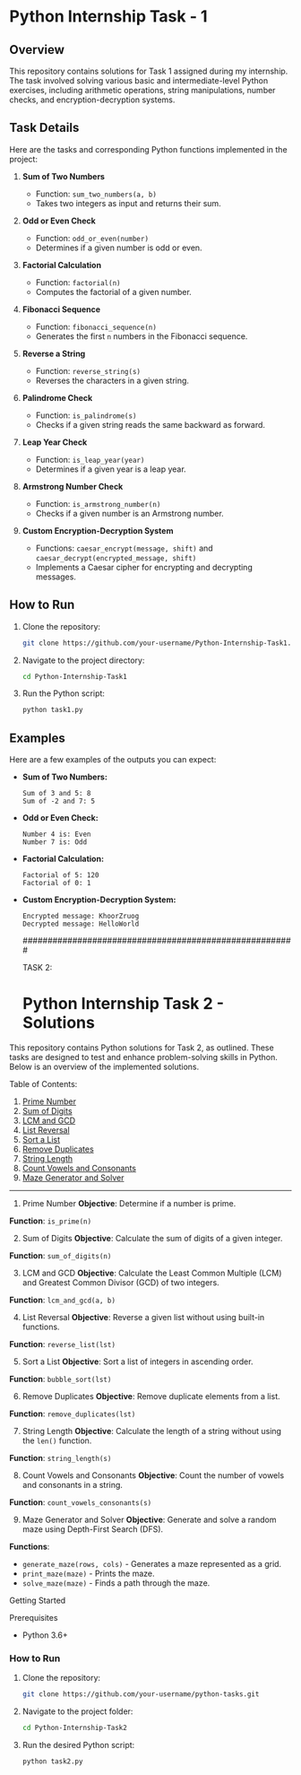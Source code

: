 # Python Internship Task - 1

## Overview
This repository contains solutions for Task 1 assigned during my internship. The task involved solving various basic and intermediate-level Python exercises, including arithmetic operations, string manipulations, number checks, and encryption-decryption systems.

## Task Details
Here are the tasks and corresponding Python functions implemented in the project:

1. **Sum of Two Numbers**
   - Function: `sum_two_numbers(a, b)`
   - Takes two integers as input and returns their sum.

2. **Odd or Even Check**
   - Function: `odd_or_even(number)`
   - Determines if a given number is odd or even.

3. **Factorial Calculation**
   - Function: `factorial(n)`
   - Computes the factorial of a given number.

4. **Fibonacci Sequence**
   - Function: `fibonacci_sequence(n)`
   - Generates the first `n` numbers in the Fibonacci sequence.

5. **Reverse a String**
   - Function: `reverse_string(s)`
   - Reverses the characters in a given string.

6. **Palindrome Check**
   - Function: `is_palindrome(s)`
   - Checks if a given string reads the same backward as forward.

7. **Leap Year Check**
   - Function: `is_leap_year(year)`
   - Determines if a given year is a leap year.

8. **Armstrong Number Check**
   - Function: `is_armstrong_number(n)`
   - Checks if a given number is an Armstrong number.

9. **Custom Encryption-Decryption System**
   - Functions: `caesar_encrypt(message, shift)` and `caesar_decrypt(encrypted_message, shift)`
   - Implements a Caesar cipher for encrypting and decrypting messages.

## How to Run
1. Clone the repository:
   ```bash
   git clone https://github.com/your-username/Python-Internship-Task1.git
   ```
2. Navigate to the project directory:
   ```bash
   cd Python-Internship-Task1
   ```
3. Run the Python script:
   ```bash
   python task1.py
   ```

## Examples
Here are a few examples of the outputs you can expect:

- **Sum of Two Numbers:**
  ```
  Sum of 3 and 5: 8
  Sum of -2 and 7: 5
  ```

- **Odd or Even Check:**
  ```
  Number 4 is: Even
  Number 7 is: Odd
  ```

- **Factorial Calculation:**
  ```
  Factorial of 5: 120
  Factorial of 0: 1
  ```

- **Custom Encryption-Decryption System:**
  ```
  Encrypted message: KhoorZruog
  Decrypted message: HelloWorld
  ```
  #######################################################

  TASK 2:
  # Python Internship Task 2 - Solutions

This repository contains Python solutions for Task 2, as outlined. These tasks are designed to test and enhance problem-solving skills in Python. Below is an overview of the implemented solutions.

 Table of Contents:

1. [Prime Number](#1-prime-number)
2. [Sum of Digits](#2-sum-of-digits)
3. [LCM and GCD](#3-lcm-and-gcd)
4. [List Reversal](#4-list-reversal)
5. [Sort a List](#5-sort-a-list)
6. [Remove Duplicates](#6-remove-duplicates)
7. [String Length](#7-string-length)
8. [Count Vowels and Consonants](#8-count-vowels-and-consonants)
9. [Maze Generator and Solver](#9-maze-generator-and-solver)

---

 1. Prime Number
**Objective**: Determine if a number is prime.

**Function**: `is_prime(n)`

 2. Sum of Digits
**Objective**: Calculate the sum of digits of a given integer.

**Function**: `sum_of_digits(n)`

 3. LCM and GCD
**Objective**: Calculate the Least Common Multiple (LCM) and Greatest Common Divisor (GCD) of two integers.

**Function**: `lcm_and_gcd(a, b)`

 4. List Reversal
**Objective**: Reverse a given list without using built-in functions.

**Function**: `reverse_list(lst)`

 5. Sort a List
**Objective**: Sort a list of integers in ascending order.

**Function**: `bubble_sort(lst)`

 6. Remove Duplicates
**Objective**: Remove duplicate elements from a list.

**Function**: `remove_duplicates(lst)`

 7. String Length
**Objective**: Calculate the length of a string without using the `len()` function.

**Function**: `string_length(s)`

 8. Count Vowels and Consonants
**Objective**: Count the number of vowels and consonants in a string.

**Function**: `count_vowels_consonants(s)`

 9. Maze Generator and Solver
**Objective**: Generate and solve a random maze using Depth-First Search (DFS).

**Functions**:
- `generate_maze(rows, cols)` - Generates a maze represented as a grid.
- `print_maze(maze)` - Prints the maze.
- `solve_maze(maze)` - Finds a path through the maze.

 Getting Started

 Prerequisites
- Python 3.6+

### How to Run
1. Clone the repository:
   ```bash
   git clone https://github.com/your-username/python-tasks.git
   ```
2. Navigate to the project folder:
   ```bash
   cd Python-Internship-Task2
   ```
3. Run the desired Python script:
   ```bash
   python task2.py
   ```




